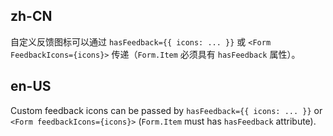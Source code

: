 ## zh-CN

自定义反馈图标可以通过 `hasFeedback={{ icons: ... }}` 或 `<Form FeedbackIcons={icons}>` 传递（`Form.Item` 必须具有 `hasFeedback` 属性）。

## en-US

Custom feedback icons can be passed by `hasFeedback={{ icons: ... }}` or `<Form feedbackIcons={icons}>` (`Form.Item` must has `hasFeedback` attribute).
